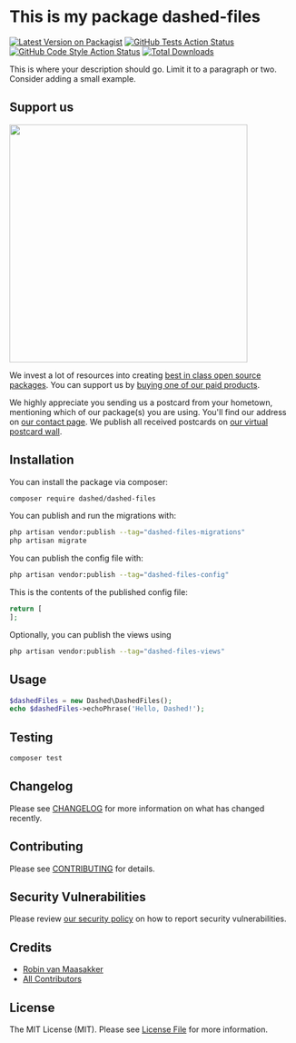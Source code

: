 # This is my package dashed-files

[![Latest Version on Packagist](https://img.shields.io/packagist/v/Dashed-DEV/dashed-files.svg?style=flat-square)](https://packagist.org/packages/Dashed-DEV/dashed-files)
[![GitHub Tests Action Status](https://img.shields.io/github/workflow/status/Dashed-DEV/dashed-files/run-tests?label=tests)](https://github.com/Dashed-DEV/dashed-files/actions?query=workflow%3Arun-tests+branch%3Amain)
[![GitHub Code Style Action Status](https://img.shields.io/github/workflow/status/Dashed-DEV/dashed-files/Check%20&%20fix%20styling?label=code%20style)](https://github.com/Dashed-DEV/dashed-files/actions?query=workflow%3A"Check+%26+fix+styling"+branch%3Amain)
[![Total Downloads](https://img.shields.io/packagist/dt/Dashed-DEV/dashed-files.svg?style=flat-square)](https://packagist.org/packages/Dashed-DEV/dashed-files)

This is where your description should go. Limit it to a paragraph or two. Consider adding a small example.

## Support us

[<img src="https://github-ads.s3.eu-central-1.amazonaws.com/dashed-files.jpg?t=1" width="419px" />](https://spatie.be/github-ad-click/dashed-files)

We invest a lot of resources into creating [best in class open source packages](https://spatie.be/open-source). You can support us by [buying one of our paid products](https://spatie.be/open-source/support-us).

We highly appreciate you sending us a postcard from your hometown, mentioning which of our package(s) you are using. You'll find our address on [our contact page](https://spatie.be/about-us). We publish all received postcards on [our virtual postcard wall](https://spatie.be/open-source/postcards).

## Installation

You can install the package via composer:

```bash
composer require dashed/dashed-files
```

You can publish and run the migrations with:

```bash
php artisan vendor:publish --tag="dashed-files-migrations"
php artisan migrate
```

You can publish the config file with:

```bash
php artisan vendor:publish --tag="dashed-files-config"
```

This is the contents of the published config file:

```php
return [
];
```

Optionally, you can publish the views using

```bash
php artisan vendor:publish --tag="dashed-files-views"
```

## Usage

```php
$dashedFiles = new Dashed\DashedFiles();
echo $dashedFiles->echoPhrase('Hello, Dashed!');
```

## Testing

```bash
composer test
```

## Changelog

Please see [CHANGELOG](CHANGELOG.md) for more information on what has changed recently.

## Contributing

Please see [CONTRIBUTING](.github/CONTRIBUTING.md) for details.

## Security Vulnerabilities

Please review [our security policy](../../security/policy) on how to report security vulnerabilities.

## Credits

- [Robin van Maasakker](https://github.com/Dashed)
- [All Contributors](../../contributors)

## License

The MIT License (MIT). Please see [License File](LICENSE.md) for more information.
